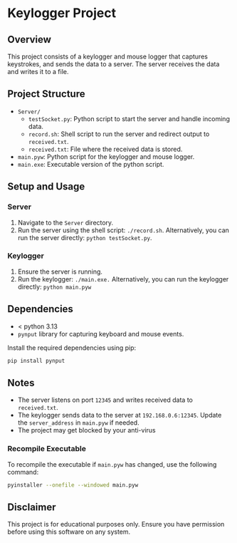 # Keylogger Project

## Overview
This project consists of a keylogger and mouse logger that captures keystrokes, and sends the data to a server. The server receives the data and writes it to a file.

## Project Structure
- `Server/`
    - `testSocket.py`: Python script to start the server and handle incoming data.
    - `record.sh`: Shell script to run the server and redirect output to `received.txt`.
    - `received.txt`: File where the received data is stored.
- `main.pyw`: Python script for the keylogger and mouse logger.
- `main.exe`: Executable version of the python script.

## Setup and Usage

### Server
1. Navigate to the `Server` directory.
2. Run the server using the shell script: `./record.sh`.
     Alternatively, you can run the server directly: `python testSocket.py`.

### Keylogger
1. Ensure the server is running.
2. Run the keylogger: `./main.exe.`
    Alternatively, you can run the keylogger directly: `python main.pyw`
        

## Dependencies
- < python 3.13
- `pynput` library for capturing keyboard and mouse events.

Install the required dependencies using pip:
```sh
pip install pynput
```

## Notes
- The server listens on port `12345` and writes received data to `received.txt`.
- The keylogger sends data to the server at `192.168.0.6:12345`. Update the `server_address` in `main.pyw` if needed.
- The project may get blocked by your anti-virus

### Recompile Executable
To recompile the executable if `main.pyw` has changed, use the following command:
```sh
pyinstaller --onefile --windowed main.pyw
```

## Disclaimer
This project is for educational purposes only. Ensure you have permission before using this software on any system.